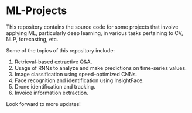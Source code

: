 # ML-Projects

This repository contains the source code for some projects that involve applying ML, particularly deep learning, in various tasks pertaining to CV, NLP, forecasting, etc.

Some of the topics of this repository include:
1. Retrieval-based extractive Q&A.
2. Usage of RNNs to analyze and make predictions on time-series values.
3. Image classification using speed-optimized CNNs.
4. Face recognition and identification using InsightFace.
5. Drone identification and tracking.
6. Invoice information extraction.

Look forward to more updates!
